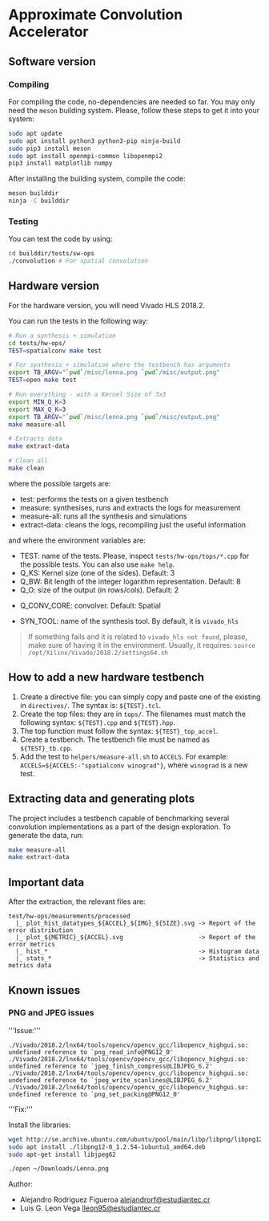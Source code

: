 # Approximate Convolution Accelerator

## Software version

### Compiling

For compiling the code, no-dependencies are needed so far. You may only need the `meson` building system. Please, follow these steps to get it into your system:

```bash
sudo apt update
sudo apt install python3 python3-pip ninja-build
sudo pip3 install meson
sudo apt install openmpi-common libopenmpi2
pip3 install matplotlib numpy
```

After installing the building system, compile the code:

```bash
meson builddir
ninja -C builddir
```

### Testing

You can test the code by using:

```bash
cd builddir/tests/sw-ops
./convolution # For spatial convolution
```

## Hardware version

For the hardware version, you will need Vivado HLS 2018.2.

You can run the tests in the following way:

```bash
# Run a synthesis + simulation
cd tests/hw-ops/
TEST=spatialconv make test

# For synthesis + simulation where the testbench has arguments
export TB_ARGV="`pwd`/misc/lenna.png `pwd`/misc/output.png" 
TEST=open make test

# Run everything - with a Kernel Size of 3x3
export MIN_Q_K=3
export MAX_Q_K=3
export TB_ARGV="`pwd`/misc/lenna.png `pwd`/misc/output.png" 
make measure-all

# Extracts data
make extract-data

# Clean all
make clean
```

where the possible targets are:

* test: performs the tests on a given testbench
* measure: synthesises, runs and extracts the logs for measurement
* measure-all: runs all the synthesis and simulations
* extract-data: cleans the logs, recompiling just the useful information

and where the environment variables are:

* TEST: name of the tests. Please, inspect `tests/hw-ops/tops/*.cpp` for the possible tests. You can also use `make help`.
* Q_KS: Kernel size (one of the sides). Default: 3
* Q_BW: Bit length of the integer logarithm representation. Default: 8
* Q_O: size of the output (in rows/cols). Default: 2
- Q_CONV_CORE: convolver. Default: Spatial
* SYN_TOOL: name of the synthesis tool. By default, it is `vivado_hls`

> If something fails and it is related to `vivado_hls not found`, please, make sure of having it in the environment. Usually, it requires:
> `source /opt/Xilinx/Vivado/2018.2/settings64.sh`

## How to add a new hardware testbench

1. Create a directive file: you can simply copy and paste one of the existing in `directives/`. The syntax is: `${TEST}.tcl`.
2. Create the top files: they are in `tops/`. The filenames must match the following syntax: `${TEST}.cpp` and `${TEST}.hpp`.
3. The top function must follow the syntax: `${TEST}_top_accel`.
4. Create a testbench. The testbench file must be named as `${TEST}_tb.cpp`.
5. Add the test to `helpers/measure-all.sh` to `ACCELS`. For example:
`ACCELS=${ACCELS:-"spatialconv winograd"}`, where `winograd` is a new test.

## Extracting data and generating plots

The project includes a testbench capable of benchmarking several convolution implementations as a part of the design exploration. To generate the data, run:

```bash
make measure-all
make extract-data
```

## Important data

After the extraction, the relevant files are:

```
test/hw-ops/measurements/processed
  |_ plot_hist_datatypes_${ACCEL}_${IMG}_${SIZE}.svg -> Report of the error distribution
  |_ plot_${METRIC}_${ACCEL}.svg                     -> Report of the error metrics
  |_ hist_*                                          -> Histogram data
  |_ stats_*                                         -> Statistics and metrics data
```

## Known issues

### PNG and JPEG issues

'''Issue:'''

```
./Vivado/2018.2/lnx64/tools/opencv/opencv_gcc/libopencv_highgui.so: undefined reference to `png_read_info@PNG12_0'
./Vivado/2018.2/lnx64/tools/opencv/opencv_gcc/libopencv_highgui.so: undefined reference to `jpeg_finish_compress@LIBJPEG_6.2'
./Vivado/2018.2/lnx64/tools/opencv/opencv_gcc/libopencv_highgui.so: undefined reference to `jpeg_write_scanlines@LIBJPEG_6.2'
./Vivado/2018.2/lnx64/tools/opencv/opencv_gcc/libopencv_highgui.so: undefined reference to `png_set_packing@PNG12_0'
```

'''Fix:'''

Install the libraries:

```bash
wget http://se.archive.ubuntu.com/ubuntu/pool/main/libp/libpng/libpng12-0_1.2.54-1ubuntu1_amd64.deb
sudo apt install ./libpng12-0_1.2.54-1ubuntu1_amd64.deb
sudo apt-get install libjpeg62
```
```bash
./open ~/Downloads/Lenna.png
```
Author:

* Alejandro Rodriguez Figueroa <alejandrorf@estudiantec.cr>
* Luis G. Leon Vega <lleon95@estudiantec.cr>
